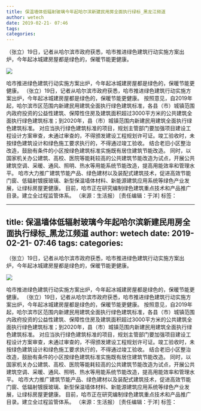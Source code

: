 ```yaml
---
title: 保温墙体低辐射玻璃今年起哈尔滨新建民用房全面执行绿标_黑龙江频道
author: wetech
date: 2019-02-21- 07:46
tags: 
categories: 
---
```

（张立）19日，记者从哈尔滨市政府获悉，哈市推进绿色建筑行动实施方案出炉，今年起冰城建房屋都是绿色的，保暖节能更健康。
<!-- more -->
                
<img align="center" border="0" src="http://p2.ifengimg.com/a/2016/0810/204c433878d5cf9size1_w16_h16.png" />
                
            
哈市推进绿色建筑行动实施方案出炉，今年起冰城建房屋都是绿色的，保暖节能更健康。
（张立）19日，记者从哈尔滨市政府获悉，哈市推进绿色建筑行动实施方案出炉，今年起冰城建房屋都是绿色的，保暖节能更健康。
按照意见，自2019年起，哈尔滨市区范围内新建民用建筑全面执行绿色建筑标准，各县（市）城镇范围内政府投资的公益性建筑、保障性住房及建筑面积超过3000平方米的公共建筑全面执行绿色建筑标准；到2020年，县（市）城镇范围内新建民用建筑全面执行绿色建筑标准。
对应当执行绿色建筑标准的项目，规划主管部门要加强项目建设工程设计方案审查，未通过审查的，不得颁发建设工程规划许可证。竣工验收时，未按绿色建筑设计和绿色施工要求执行的，不得通过竣工验收。
结合老旧小区整治改造，鼓励有条件的小区按绿色建筑标准实施既有居住建筑节能改造。
同时，以国家机关办公建筑、高校、医院等能耗较高的公共建筑节能改造为试点，开展公共建筑空调、采暖、通风、照明、热水等用能系统节能改造，提高用能效率和管理水平。
哈市大力推广建筑节能产品、绿色建材以及装配式建筑技术，促进高效节能门窗、低辐射镀膜玻璃、新型保温墙体材料、新能源建筑应用系统等绿色产业发展，让绿标房屋更健康。
目前，哈市正在研究编制绿色建筑重点技术和产品推广目录。建立全过程监管体系。
（来源：生活报）
[责任编辑：于洋]
标签：
 
 
 
             
---
title: 保温墙体低辐射玻璃今年起哈尔滨新建民用房全面执行绿标_黑龙江频道
author: wetech
date: 2019-02-21- 07:46
tags: 
categories: 
---
（张立）19日，记者从哈尔滨市政府获悉，哈市推进绿色建筑行动实施方案出炉，今年起冰城建房屋都是绿色的，保暖节能更健康。
<!-- more -->
                
<img align="center" border="0" src="http://p2.ifengimg.com/a/2016/0810/204c433878d5cf9size1_w16_h16.png" />
                
            
哈市推进绿色建筑行动实施方案出炉，今年起冰城建房屋都是绿色的，保暖节能更健康。
（张立）19日，记者从哈尔滨市政府获悉，哈市推进绿色建筑行动实施方案出炉，今年起冰城建房屋都是绿色的，保暖节能更健康。
按照意见，自2019年起，哈尔滨市区范围内新建民用建筑全面执行绿色建筑标准，各县（市）城镇范围内政府投资的公益性建筑、保障性住房及建筑面积超过3000平方米的公共建筑全面执行绿色建筑标准；到2020年，县（市）城镇范围内新建民用建筑全面执行绿色建筑标准。
对应当执行绿色建筑标准的项目，规划主管部门要加强项目建设工程设计方案审查，未通过审查的，不得颁发建设工程规划许可证。竣工验收时，未按绿色建筑设计和绿色施工要求执行的，不得通过竣工验收。
结合老旧小区整治改造，鼓励有条件的小区按绿色建筑标准实施既有居住建筑节能改造。
同时，以国家机关办公建筑、高校、医院等能耗较高的公共建筑节能改造为试点，开展公共建筑空调、采暖、通风、照明、热水等用能系统节能改造，提高用能效率和管理水平。
哈市大力推广建筑节能产品、绿色建材以及装配式建筑技术，促进高效节能门窗、低辐射镀膜玻璃、新型保温墙体材料、新能源建筑应用系统等绿色产业发展，让绿标房屋更健康。
目前，哈市正在研究编制绿色建筑重点技术和产品推广目录。建立全过程监管体系。
（来源：生活报）
[责任编辑：于洋]
标签：
 
 
 
             
